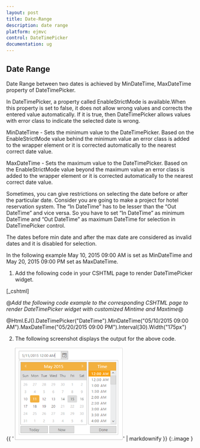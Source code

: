 ```yaml
---
layout: post
title: Date-Range
description: date range
platform: ejmvc
control: DateTimePicker
documentation: ug
---
```


## Date Range

Date Range between two dates is achieved by MinDateTime, MaxDateTime property of DateTimePicker.

In DateTimePicker, a property called EnableStrictMode is available.When this property is set to false, it does not allow wrong values and corrects the entered value automatically. If it is true, then DateTimePicker allows values with error class to indicate the selected date is wrong.

MinDateTime - Sets the minimum value to the DateTimePicker. Based on the EnableStrictMode value behind the minimum value an error class is added to the wrapper element or it is corrected automatically to the nearest correct date value.

MaxDateTime - Sets the maximum value to the DateTimePicker. Based on the EnableStrictMode value beyond the maximum value an error class is added to the wrapper element or it is corrected automatically to the nearest correct date value.

Sometimes, you can give restrictions on selecting the date before or after the particular date. Consider you are going to make a project for hotel reservation system. The “In DateTime” has to be lesser than the “Out DateTime” and vice versa. So you have to set “In DateTime” as minimum DateTime and “Out DateTime” as maximum DateTime for selection in DateTimePicker control. 

The dates before min date and after the max date are considered as invalid dates and it is disabled for selection. 

In the following example May 10, 2015 09:00 AM is set as MinDateTime and May 20, 2015 09:00 PM set as MaxDateTime.

1. Add the following code in your CSHTML page to render DateTimePicker widget.



[_cshtml]



@*Add the following code example to the corresponding CSHTML page to render DateTimePicker widget with customized Mintime and Maxtime*@

@Html.EJ().DateTimePicker("DateTime").MinDateTime("05/10/2015 09:00 AM").MaxDateTime("05/20/2015 09:00 PM").Interval(30).Width("175px")



2. The following screenshot displays the output for the above code.



{{ '![](Date-Range_images/Date-Range_img1.png)' | markdownify }}
{:.image }


